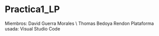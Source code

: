 # Practica1_LP
Miembros: David Guerra Morales \ Thomas Bedoya Rendon
Plataforma usada: Visual Studio Code
